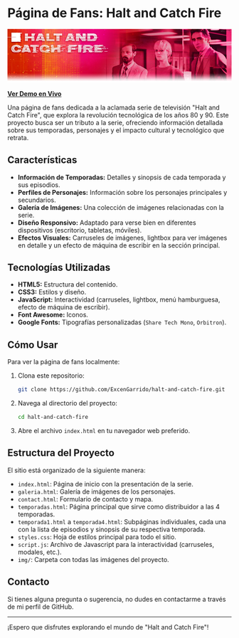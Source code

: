 # Página de Fans: Halt and Catch Fire

![Banner de Halt and Catch Fire](img/portada1.jpg) <!-- Puedes cambiar esta imagen por una que te guste más -->

**[Ver Demo en Vivo](https://excengarrido.github.io/halt-and-catch-fire/index.html)**

Una página de fans dedicada a la aclamada serie de televisión "Halt and Catch Fire", que explora la revolución tecnológica de los años 80 y 90. Este proyecto busca ser un tributo a la serie, ofreciendo información detallada sobre sus temporadas, personajes y el impacto cultural y tecnológico que retrata.

## Características

*   **Información de Temporadas:** Detalles y sinopsis de cada temporada y sus episodios.
*   **Perfiles de Personajes:** Información sobre los personajes principales y secundarios.
*   **Galería de Imágenes:** Una colección de imágenes relacionadas con la serie.
*   **Diseño Responsivo:** Adaptado para verse bien en diferentes dispositivos (escritorio, tabletas, móviles).
*   **Efectos Visuales:** Carruseles de imágenes, lightbox para ver imágenes en detalle y un efecto de máquina de escribir en la sección principal.

## Tecnologías Utilizadas

*   **HTML5:** Estructura del contenido.
*   **CSS3:** Estilos y diseño.
*   **JavaScript:** Interactividad (carruseles, lightbox, menú hamburguesa, efecto de máquina de escribir).
*   **Font Awesome:** Iconos.
*   **Google Fonts:** Tipografías personalizadas (`Share Tech Mono`, `Orbitron`).

## Cómo Usar

Para ver la página de fans localmente:

1.  Clona este repositorio:
    ```bash
    git clone https://github.com/ExcenGarrido/halt-and-catch-fire.git
    ```
2.  Navega al directorio del proyecto:
    ```bash
    cd halt-and-catch-fire
    ```
3.  Abre el archivo `index.html` en tu navegador web preferido.

## Estructura del Proyecto

El sitio está organizado de la siguiente manera:

*   `index.html`: Página de inicio con la presentación de la serie.
*   `galeria.html`: Galería de imágenes de los personajes.
*   `contact.html`: Formulario de contacto y mapa.
*   `temporadas.html`: Página principal que sirve como distribuidor a las 4 temporadas.
*   `temporada1.html` a `temporada4.html`: Subpáginas individuales, cada una con la lista de episodios y sinopsis de su respectiva temporada.
*   `styles.css`: Hoja de estilos principal para todo el sitio.
*   `script.js`: Archivo de Javascript para la interactividad (carruseles, modales, etc.).
*   `img/`: Carpeta con todas las imágenes del proyecto.

## Contacto

Si tienes alguna pregunta o sugerencia, no dudes en contactarme a través de mi perfil de GitHub.

---

¡Espero que disfrutes explorando el mundo de "Halt and Catch Fire"!